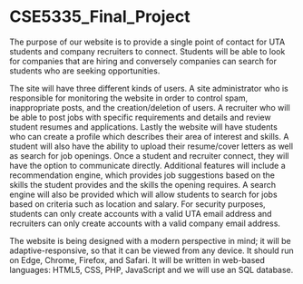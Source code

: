 # CSE5335_Final_Project

The purpose of our website is to provide a single point of contact for UTA students and company recruiters to connect. Students will be able to look for companies that are hiring and conversely companies can search for students who are seeking opportunities. 

The site will have three different kinds of users. A site administrator who is responsible for monitoring the website in order to control spam, inappropriate posts, and the creation/deletion of users. A recruiter who will be able to post jobs with specific requirements and details and review student resumes and applications. Lastly the website will have students who can create a profile which describes their area of interest and skills. A student will also have the ability to upload their resume/cover letters as well as search for job openings. Once a student and recruiter connect, they will have the option to communicate directly.
Additional features will include a recommendation engine, which provides job suggestions based on the skills the student provides and the skills the opening requires. A search engine will also be provided which will allow students to search for jobs based on criteria such as location and salary.
For security purposes, students can only create accounts with a valid UTA email address and recruiters can only create accounts with a valid company email address.


The website is being designed with a modern perspective in mind; it will be adaptive-responsive, so that it can be viewed from any device. It should run on Edge, Chrome, Firefox, and Safari. It will be written in web-based languages: HTML5, CSS, PHP, JavaScript and we will use an SQL database.
